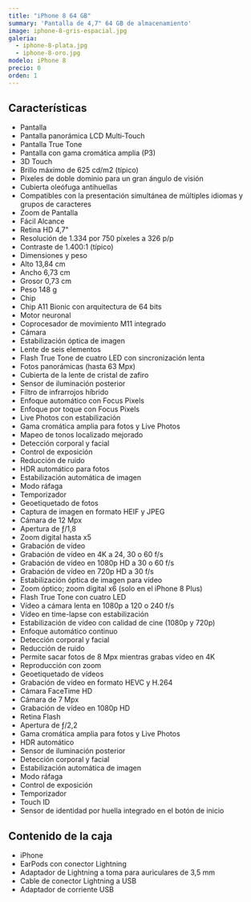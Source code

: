 ```yaml
---
title: "iPhone 8 64 GB"
summary: 'Pantalla de 4,7" 64 GB de almacenamiento'
image: iphone-8-gris-espacial.jpg
galeria:
  - iphone-8-plata.jpg
  - iphone-8-oro.jpg
modelo: iPhone 8
precio: 0
orden: 1
---
```


## Características

  - Pantalla
  - Pantalla panorámica LCD Multi&#8209;Touch
  - Pantalla True Tone
  - Pantalla con gama cromática amplia (P3)
  - 3D Touch
  - Brillo máximo de 625 cd/m2 (típico)
  - Píxeles de doble dominio para un gran ángulo de visión
  - Cubierta oleófuga antihuellas
  - Compatibles con la presentación simultánea de múltiples idiomas y grupos de caracteres
  - Zoom de Pantalla
  - Fácil Alcance
  - Retina HD 4,7"
  - Resolución de 1.334 por 750 píxeles a 326 p/p
  - Contraste de 1.400:1 (típico)
  - Dimensiones y peso
  - Alto 13,84 cm
  - Ancho 6,73 cm
  - Grosor 0,73 cm
  - Peso 148 g
  - Chip
  - Chip A11 Bionic con arquitectura de 64 bits
  - Motor neuronal
  - Coprocesador de movimiento M11 integrado
  - Cámara
  - Estabilización óptica de imagen
  - Lente de seis elementos
  - Flash True Tone de cuatro LED con sincronización lenta
  - Fotos panorámicas (hasta 63 Mpx)
  - Cubierta de la lente de cristal de zafiro
  - Sensor de iluminación posterior
  - Filtro de infrarrojos híbrido
  - Enfoque automático con Focus Pixels
  - Enfoque por toque con Focus Pixels
  - Live Photos con estabilización
  - Gama cromática amplia para fotos y Live Photos
  - Mapeo de tonos localizado mejorado
  - Detección corporal y facial
  - Control de exposición
  - Reducción de ruido
  - HDR automático para fotos
  - Estabilización automática de imagen
  - Modo ráfaga
  - Temporizador
  - Geoetiquetado de fotos
  - Captura de imagen en formato HEIF y JPEG
  - Cámara de 12 Mpx
  - Apertura de ƒ/1,8
  - Zoom digital hasta x5
  - Grabación de vídeo
  - Grabación de vídeo en 4K a 24, 30 o 60 f/s
  - Grabación de vídeo en 1080p HD a 30 o 60 f/s
  - Grabación de vídeo en 720p HD a 30 f/s
  - Estabilización óptica de imagen para vídeo
  - Zoom óptico; zoom digital x6 (solo en el iPhone 8 Plus)
  - Flash True Tone con cuatro LED
  - Vídeo a cámara lenta en 1080p a 120 o 240 f/s
  - Vídeo en time-lapse con estabilización
  - Estabilización de vídeo con calidad de cine (1080p y 720p)
  - Enfoque automático continuo
  - Detección corporal y facial
  - Reducción de ruido
  - Permite sacar fotos de 8 Mpx mientras grabas vídeo en 4K
  - Reproducción con zoom
  - Geoetiquetado de vídeos
  - Grabación de vídeo en formato HEVC y H.264
  - Cámara FaceTime HD
  - Cámara de 7 Mpx
  - Grabación de vídeo en 1080p HD
  - Retina Flash
  - Apertura de ƒ/2,2
  - Gama cromática amplia para fotos y Live Photos
  - HDR automático
  - Sensor de iluminación posterior
  - Detección corporal y facial
  - Estabilización automática de imagen
  - Modo ráfaga
  - Control de exposición
  - Temporizador
  - Touch ID
  - Sensor de identidad por huella integrado en el botón de inicio


## Contenido de la caja

   - iPhone
   - EarPods con conector Lightning
   - Adaptador de Lightning a toma para auriculares de 3,5 mm
   - Cable de conector Lightning a USB
   - Adaptador de corriente USB
